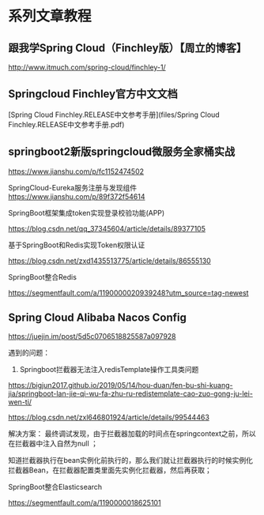 # 系列文章教程


## 跟我学Spring Cloud（Finchley版）【周立的博客】
http://www.itmuch.com/spring-cloud/finchley-1/

## Springcloud Finchley官方中文文档
[Spring Cloud Finchley.RELEASE中文参考手册](files/Spring Cloud Finchley.RELEASE中文参考手册.pdf)


## springboot2新版springcloud微服务全家桶实战

https://www.jianshu.com/p/fc1152474502

SpringCloud-Eureka服务注册与发现组件
https://www.jianshu.com/p/89f372f54614

SpringBoot框架集成token实现登录校验功能(APP)

https://blog.csdn.net/qq_37345604/article/details/89377105

基于SpringBoot和Redis实现Token权限认证

https://blog.csdn.net/zxd1435513775/article/details/86555130

SpringBoot整合Redis

https://segmentfault.com/a/1190000020939248?utm_source=tag-newest

## Spring Cloud Alibaba Nacos Config

https://juejin.im/post/5d5c0706518825587a097928

遇到的问题：
1. Springboot拦截器无法注入redisTemplate操作工具类问题

https://bigjun2017.github.io/2019/05/14/hou-duan/fen-bu-shi-kuang-jia/springboot-lan-jie-qi-wu-fa-zhu-ru-redistemplate-cao-zuo-gong-ju-lei-wen-ti/

https://blog.csdn.net/zxl646801924/article/details/99544463

解决方案：
最终调试发现，由于拦截器加载的时间点在springcontext之前，所以在拦截器中注入自然为null ；

知道拦截器执行在bean实例化前执行的，那么我们就让拦截器执行的时候实例化拦截器Bean，在拦截器配置类里面先实例化拦截器，然后再获取；


SpringBoot整合Elasticsearch

https://segmentfault.com/a/1190000018625101

    